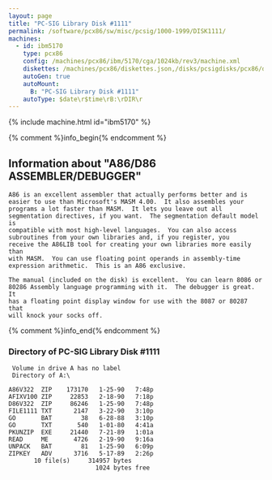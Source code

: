 ```yaml
---
layout: page
title: "PC-SIG Library Disk #1111"
permalink: /software/pcx86/sw/misc/pcsig/1000-1999/DISK1111/
machines:
  - id: ibm5170
    type: pcx86
    config: /machines/pcx86/ibm/5170/cga/1024kb/rev3/machine.xml
    diskettes: /machines/pcx86/diskettes.json,/disks/pcsigdisks/pcx86/diskettes.json
    autoGen: true
    autoMount:
      B: "PC-SIG Library Disk #1111"
    autoType: $date\r$time\rB:\rDIR\r
---
```


{% include machine.html id="ibm5170" %}

{% comment %}info_begin{% endcomment %}

## Information about "A86/D86 ASSEMBLER/DEBUGGER"

    A86 is an excellent assembler that actually performs better and is
    easier to use than Microsoft's MASM 4.00.  It also assembles your
    programs a lot faster than MASM.  It lets you leave out all
    segmentation directives, if you want.  The segmentation default model is
    compatible with most high-level languages.  You can also access
    subroutines from your own libraries and, if you register, you
    receive the A86LIB tool for creating your own libraries more easily than
    with MASM.  You can use floating point operands in assembly-time
    expression arithmetic.  This is an A86 exclusive.
    
    The manual (included on the disk) is excellent.  You can learn 8086 or
    80286 Assembly language programming with it.  The debugger is great.  It
    has a floating point display window for use with the 8087 or 80287 that
    will knock your socks off.
{% comment %}info_end{% endcomment %}


### Directory of PC-SIG Library Disk #1111

     Volume in drive A has no label
     Directory of A:\

    A86V322  ZIP    173170   1-25-90   7:48p
    AFIXV100 ZIP     22853   2-18-90   7:18p
    D86V322  ZIP     86246   1-25-90   7:48p
    FILE1111 TXT      2147   3-22-90   3:10p
    GO       BAT        38   6-28-88   3:10p
    GO       TXT       540   1-01-80   4:41a
    PKUNZIP  EXE     21440   7-21-89   1:01a
    READ     ME       4726   2-19-90   9:16a
    UNPACK   BAT        81   1-25-90   6:09p
    ZIPKEY   ADV      3716   5-17-89   2:26p
           10 file(s)     314957 bytes
                            1024 bytes free
